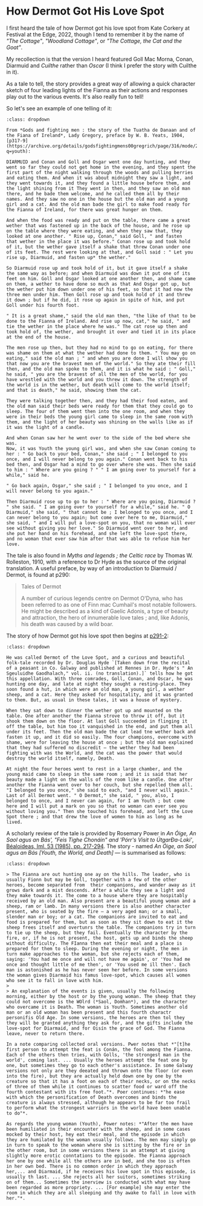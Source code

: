 # How Dermot Got His Love Spot

I first heard the tale of how Dermot got his love spot from Kate Corkery at Festival at the Edge, 2022, though I tend to remember it by the name of *"The Cottage"*, *"Woodland Cottage"*, or *"The Cottage, the Cat and the Goat"*.

My recollection is that the version I heard featured Goll Mac Morna, Conan, Diarmuid and *Cuilthe* rather than *Oscar* (I think I prefer the story with Cuilthe in it).

As a tale to tell, the story provides a great way of allowing a quick character sketch of four leading lights of the Fianna as their actions and responses play out to the various events. It's also really fun to tell!

So let's see an example of one telling of it:

```{admonition} How Diarmuid Got His Love Spot, Lady Gregory, 1904
:class: dropdown

From *Gods and fighting men : the story of the Tuatha de Danaan and of the Fiana of Ireland*, Lady Gregory, preface by W. B. Yeats, 1904, [p317-9](https://archive.org/details/godsfightingmens00gregrich/page/316/mode/2up?q=youth):

DIARMUID and Conan and Goll and Osgar went one day hunting, and they went so far they could not get home in the evening, and they spent the first part of the night walking through the woods and pulling berries and eating them. And when it was about midnight they saw a light, and they went towards it, and they found a little house before them, and the light shining from it They went in then, and they saw an old man there, and he bade them welcome, and he called them all by their names. And they saw no one in the house but the old man and a young girl and a cat. And the old man bade the girl to make food ready for the Fianna of Ireland, for there was great hunger on them.

And when the food was ready and put on the table, there came a great wether that was fastened up in the back of the house, and he rose up on the table where they were eating, and when they saw that, they looked at one another. " Rise up, Conan," said Goll, " and fasten  that wether in the place it was before." Conan rose up and took hold of it, but the wether gave itself a shake that threw Conan under one of its feet. The rest were looking at that, and Goll said : " Let you rise up, Diarmuid, and fasten up* the wether." 

So Diarmuid rose up and took hold of it, but it gave itself a shake the same way as before; and when Diarmuid was down it put one of its feet on him. Goll and Osgar looked at one another then, and shame came on them, a wether to have done so much as that And Osgar got up, but the wether put him down under one of his feet, so that it had now the three men under him. Then Goll rose up and took hold of it and threw it down ; but if he did, it rose up again in spite of him, and put Goll under his fourth foot.

" It is a great shame," said the old man then, "the like of that to be done to the Fianna of Ireland. And rise up now, cat," he said, " and tie the wether in the place where he was." The cat rose up then and took hold of, the wether, and brought it over and tied it in its place at the end of the house.

The men rose up then, but they had no mind to go on eating, for there was shame on them at what the wether had done to them. " You may go on eating," said the old man ; " and when you are done I will show you that now you are the bravest men of the world." So they ate their fill then, and the old man spoke to them, and it is what he said : " Goll," he said, " you are the bravest of all the men of the world, for you have wrestled with the world and you threw it down. The strength of the world is in the wether, but death will come to the world itself; and that is death," he said, showing them the cat.

They were talking together then, and they had their food eaten, and the old man said their beds were ready for them that they could go to sleep. The four of them went then into the one room, and when they were in their beds the young girl came to sleep in the same room with them, and the light of her beauty was shining on the walls like as if it was the light of a candle.

And when Conan saw her he went over to the side of the bed where she was.
Now, it was Youth the young girl was, and when she saw Conan coming to her : " Go back to your bed, Conan," she said ; " I belonged to you once, and I will never belong to you again." Conan went back to his bed then, and Osgar had a mind to go over where she was. Then she said to him : " Where are you going ? " " I am going over to yourself for a while," said he.

" Go back again, Osgar," she said ; " I belonged to you once, and I will never belong to you again."

Then Diarmuid rose up to go to her : " Where are you going, Diarmuid ? " she said. " I am going over to yourself for a while," said he. " O Diarmuid," she said, " that cannot be ; I belonged to you once, and I can never belong to you again; but come over here to me, Diarmuid," she said, " and I will put a love-spot on you, that no woman will ever see without giving you her love." So Diarmuid went over to her, and she put her hand on his forehead, and she left the love-spot there, and no woman that ever saw him after that was able to refuse him her love.

```

The tale is also found in *Myths and legends ; the Celtic race* by Thomas W. Rolleston, 1910, with a reference to Dr Hyde as the source of the original translation. A useful preface, by way of an introduction to Diarmuid / Dermot, is found at p290:

> Tales of Dermot
>
> A number of curious legends centre on Dermot O'Dyna, who has been referred to as one of Finn mac Cumhail's most notable followers. He might be described as a kind of Gaelic Adonis, a type of beauty and attraction, the hero of innumerable love tales ; and, like Adonis, his death was caused by a wild boar.

The story of how Dermot got his love spot then begins at [p291-2](https://archive.org/details/mythslegendscelt00roll/page/290/mode/2up):

```{admonition} How Dermot Got the Love Spot, Rolleston, 1910
:class: dropdown

He was called Dermot of the Love Spot, and a curious and beautiful folk-tale recorded by Dr. Douglas Hyde `[Taken down from the recital of a peasant in Co. Galway and published at Rennes in Dr. Hyde's " An Sgeuluidhe Gaodhalach," vol. ii. (no translation).]` tells how he got this appellation. With three comrades, Goll, Conan, and Oscar, he was hunting one day, and late at night they sought a resting-place. They soon found a hut, in which were an old man, a young girl, a wether sheep, and a cat. Here they asked for hospitality, and it was granted to them. But, as usual in these tales, it was a house of mystery.

When they sat down to dinner the wether got up and mounted on the table. One after another the Fianna strove to throw it off, but it shook them down on the floor. At last Goll succeeded in flinging it off the table, but him too it vanquished in the end, and put them all under its feet. Then the old man bade the cat lead tne wether back and fasten it up, and it did so easily. The four champions, overcome with shame, were for leaving the house at once ; but the old man explained that they had suffered no discredit — the wether they had been fighting with was the World, and the cat was the power that would destroy the world itself, namely, Death.

At night the four heroes went to rest in a large chamber, and the young maid came to sleep in the same room ; and it is said that her beauty made a light on the walls of the room like a candle. One after another the Fianna went over to her couch, but she repelled them all. "I belonged to you once," she said to each, "and I never will again." Last of all Dermot went. " O Dermot," she said, " you, also, I belonged to once, and I never can again, for I am Youth ; but come here and I will put a mark on you so that no woman can ever see you without loving you." Then she touched his forehead, and left the Love Spot there ; and that drew the love of women to him as long as he lived.

```

A scholarly review of the tale is provided by Rosemary Power in *An Óige, An Saol agus an Bás', "Feis Tighe Chonáin" and 'Pórr's Visit to ÚtgarÐa-Loki'*, [Béaloideas, Iml. 53 (1985), pp. 217-294](https://www.jstor.org/stable/20522262). The story - named *An Óige, an Saol agus an Bás [Youth, the World, and Death]* — is summarised as follows:

```{amonition} Summary of *Youth, the World, and Death*
:class: dropdown

> The Fianna are out hunting one ay on the hills. The leader, who is usually Fionn but may be Goll, together with a few of the other heroes, become separated from  their companions, and wander away as it grows dark and a mist descends. After a while they see a light and they make towards it. The come to a house where they are hospitably received by an old man. Also present are a beautiful young woman and a sheep, ram or lamb. In many versions there is also another character present, who is seated by the fire — a very aged man; or a small, slender man or boy; or a cat. The companions are invited to eat and food is prepared for them, but as soon as they sit down to eat it the sheep frees itself and overtunrs the table. The companions try in turn to tie up the sheep, but they fail. Eventually the character by the fire, or, if he is not present, the host, gets up and binds the sheep without difficulty. The FIanna then eat their meal and a place is prepared for them to sleep. During the evening or night, the men in turn make approaches to the woman, but she rejects each of them, saying: 'You had me once and will not have me again', or 'You had me once and thought little of me then', or 'You used me ill then'. Each man is astonished as he has never seen her before. In some versions the woman gives Diarmaid his famus love-spot, which causes all women who see it to fall in love with him.
> 
> An explanation of the events is given, usually the following morning, either by the host or by the young woman. The sheep that they could not overcome is the WOlrd (*Saol, Domhan*), and the character who overcame it is Death. The woman is Youth. Sometimes another old man or an old woman has been present and this fourth charactr personifis Old Age. In some versions, the heroes are then tol they they will be granted anything they ask for, and the gifts include the love-spot for Diarmaid, and for Oisín the grace of God. The Fianna leave, never to return there.

In a note comparing collected oral versions. Pwer notes that *"[t]he first person to attempt the feat is Conán, the fool among the Fianna. Each of the others then tries, with Golls, 'the strongest man in the world', coming last. ... Usually the heroes attempt the feat one by one, but sometimes they go to each other's assistance. In some Galway versions not only are they deeated and thrown onto the floor (or even into the fire), but they are actually held down one by one by the creature so that it has a foot on each of their necks, or on the necks of three of them while it continues to scatter food or ward off the fourth contestant with its free foot."*. Poer continues: *"he ease with which the personification of Death overcomes and binds the creature is always stressed, although he appears to be far too frail to perform what the strongest warriors in the world have been unable to do"*.

As regards the young woman (Youth), Power notes: *"After the men have been humiliated in their encounter with the sheep, and in some cases mocked by their host, hey eat their meal, and the episode in which they are humilated by the woman usually follows. The men may simply go in turn to speak to the woman where she is sitting by the fire or in the other room, but in some versions there is an attempt at giving slightly more erotic conntations to the episode. The Fianna approach her one by one while all the others are in bed, and she too is often in her own bed. There is no common order in which they approach her,... and Diarmaid, if he receives his love spot in this episode, is usually th last. ... She rejects all her suitors, sometimes striking on of them... Sometimes the inerview is conducted with what may have been regarded as more propriety. ... [For example] she may enter the room in which they are all sleeping and thy awake to fall in love with her."*.

```
